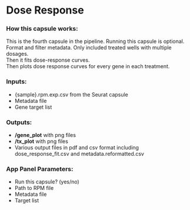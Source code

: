 # Dose Response

### How this capsule works: 

This is the fourth capsule in the pipeline. Running this capsule is optional. <br>
Format and filter metadata. Only included treated wells with multiple dosages. <br>
Then it fits dose-response curves. <br> 
Then plots dose response curves for every gene in each treatment.

### Inputs: 

- {sample}.rpm.exp.csv from the Seurat capsule
- Metadata file
- Gene target list

### Outputs: 
- **/gene_plot** with png files
- **/tx_plot** with png files
- Various output files in pdf and csv format including dose_response_fit.csv and metadata.reformatted.csv

### App Panel Parameters: 

- Run this capsule? (yes/no)
- Path to RPM file
- Metadata file
- Target list
